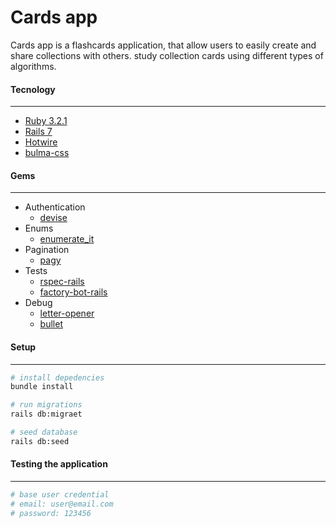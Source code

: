 # Cards app

Cards app is a flashcards application, that allow users to easily create and share collections with others. study collection cards using different types of algorithms.

 

#### Tecnology

---

- [Ruby 3.2.1](https://www.ruby-lang.org/)
- [Rails 7](https://rubyonrails.org)
- [Hotwire](https://hotwired.dev)
- [bulma-css](https://bulma.io)



#### Gems

---

- Authentication
  - [devise](https://github.com/heartcombo/devise)
- Enums
  - [enumerate_it](https://github.com/lucascaton/enumerate_it)
- Pagination
  - [pagy](https://github.com/ddnexus/pagy)
- Tests
  - [rspec-rails](https://rubygems.org/gems/rspec-rails)
  - [factory-bot-rails](https://github.com/thoughtbot/shoulda-matchers)
- Debug
  - [letter-opener](https://github.com/ryanb/letter_opener)
  - [bullet](https://github.com/flyerhzm/bullet')



####  Setup

---

```bash
# install depedencies
bundle install

# run migrations
rails db:migraet

# seed database
rails db:seed
```



#### Testing the application

---

```bash
# base user credential
# email: user@email.com
# password: 123456
```

